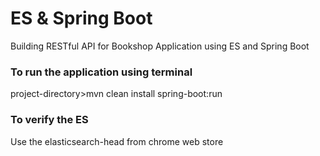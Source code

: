 # ES & Spring Boot
Building RESTful API for Bookshop Application using ES and Spring Boot

### To run the application using terminal
project-directory>mvn clean install spring-boot:run

### To verify the ES
Use the elasticsearch-head from chrome web store


